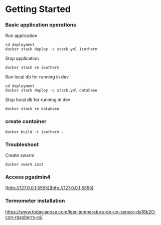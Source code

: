 # Getting Started

### Basic application operations
Run application 
```shell script
cd deployment
docker stack deploy -c stack.yml isotherm
```

Stop application 
```shell script
docker stack rm isotherm
```

Run local db for running in dev 
```shell script
cd deployment
docker stack deploy -c stack.yml database
```

Stop local db for running in dev 
```shell script
docker stack rm database
```

### create container
```shell script
docker build -t isotherm .
```
### Troubleshoot
Create swarm
```shell script
docker swarm init
```

### Access pgadmin4
[http://127.0.0.1:5555](http://127.0.0.1:5555)

### Termometer installation
https://www.todavianose.com/leer-temperatura-de-un-sensor-ds18b20-con-raspberry-pi/